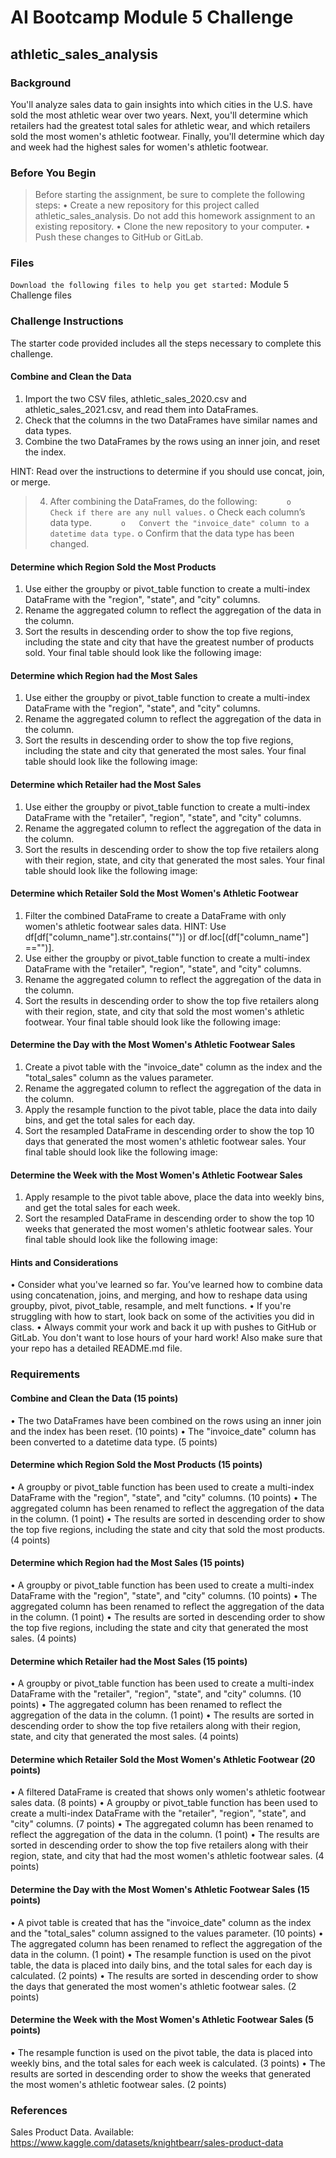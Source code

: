 
# AI Bootcamp Module 5 Challenge
## athletic_sales_analysis

### Background

You'll analyze sales data to gain insights into which cities in the U.S. have sold the most athletic wear over two years. Next, you'll determine which retailers had the greatest total sales for athletic wear, and which retailers sold the most women's athletic footwear. Finally, you'll determine which day and week had the highest sales for women's athletic footwear.


### Before You Begin
> Before starting the assignment, be sure to complete the following steps:
> •	Create a new repository for this project called athletic_sales_analysis. Do not add this homework assignment to an existing repository.
> •	Clone the new repository to your computer.
> •	Push these changes to GitHub or GitLab.

### Files
` Download the following files to help you get started:
` Module 5 Challenge files

### Challenge Instructions
The starter code provided includes all the steps necessary to complete this challenge.

#### Combine and Clean the Data
1.	Import the two CSV files, athletic_sales_2020.csv and athletic_sales_2021.csv, and read them into DataFrames.
2.	Check that the columns in the two DataFrames have similar names and data types.
3.	Combine the two DataFrames by the rows using an inner join, and reset the index.

HINT: Read over the instructions to determine if you should use concat, join, or merge.

> 4.	After combining the DataFrames, do the following:
`       o	Check if there are any null values.
`       o	Check each column’s data type.
`       o	Convert the "invoice_date" column to a datetime data type.
`       o	Confirm that the data type has been changed.
 
#### Determine which Region Sold the Most Products
1.	Use either the groupby or pivot_table function to create a multi-index DataFrame with the "region", "state", and "city" columns.
2.	Rename the aggregated column to reflect the aggregation of the data in the column.
3.	Sort the results in descending order to show the top five regions, including the state and city that have the greatest number of products sold. Your final table should look like the following image:
 
#### Determine which Region had the Most Sales
1.	Use either the groupby or pivot_table function to create a multi-index DataFrame with the "region", "state", and "city" columns.
2.	Rename the aggregated column to reflect the aggregation of the data in the column.
3.	Sort the results in descending order to show the top five regions, including the state and city that generated the most sales. Your final table should look like the following image:
 
#### Determine which Retailer had the Most Sales
1.	Use either the groupby or pivot_table function to create a multi-index DataFrame with the "retailer", "region", "state", and "city" columns.
2.	Rename the aggregated column to reflect the aggregation of the data in the column.
3.	Sort the results in descending order to show the top five retailers along with their region, state, and city that generated the most sales. Your final table should look like the following image:
 
#### Determine which Retailer Sold the Most Women's Athletic Footwear
1.	Filter the combined DataFrame to create a DataFrame with only women's athletic footwear sales data.
HINT: Use df[df["column_name"].str.contains("<value>")] or df.loc[(df["column_name"] =="<value>")].
2.	Use either the groupby or pivot_table function to create a multi-index DataFrame with the "retailer", "region", "state", and "city" columns.
3.	Rename the aggregated column to reflect the aggregation of the data in the column.
4.	Sort the results in descending order to show the top five retailers along with their region, state, and city that sold the most women's athletic footwear. Your final table should look like the following image:
 
#### Determine the Day with the Most Women's Athletic Footwear Sales
1.	Create a pivot table with the "invoice_date" column as the index and the "total_sales" column as the values parameter.
2.	Rename the aggregated column to reflect the aggregation of the data in the column.
3.	Apply the resample function to the pivot table, place the data into daily bins, and get the total sales for each day.
4.	Sort the resampled DataFrame in descending order to show the top 10 days that generated the most women's athletic footwear sales. Your final table should look like the following image:
 
#### Determine the Week with the Most Women's Athletic Footwear Sales
1.	Apply resample to the pivot table above, place the data into weekly bins, and get the total sales for each week.
2.	Sort the resampled DataFrame in descending order to show the top 10 weeks that generated the most women's athletic footwear sales. Your final table should look like the following image:
 
#### Hints and Considerations
•	Consider what you've learned so far. You’ve learned how to combine data using concatenation, joins, and merging, and how to reshape data using groupby, pivot, pivot_table, resample, and melt functions.
•	If you're struggling with how to start, look back on some of the activities you did in class.
•	Always commit your work and back it up with pushes to GitHub or GitLab. You don't want to lose hours of your hard work! Also make sure that your repo has a detailed README.md file.
 
### Requirements
#### Combine and Clean the Data (15 points)
•	The two DataFrames have been combined on the rows using an inner join and the index has been reset. (10 points)
•	The "invoice_date" column has been converted to a datetime data type. (5 points)
#### Determine which Region Sold the Most Products (15 points)
•	A groupby or pivot_table function has been used to create a multi-index DataFrame with the "region", "state", and "city" columns. (10 points)
•	The aggregated column has been renamed to reflect the aggregation of the data in the column. (1 point)
•	The results are sorted in descending order to show the top five regions, including the state and city that sold the most products. (4 points)
#### Determine which Region had the Most Sales (15 points)
•	A groupby or pivot_table function has been used to create a multi-index DataFrame with the "region", "state", and "city" columns. (10 points)
•	The aggregated column has been renamed to reflect the aggregation of the data in the column. (1 point)
•	The results are sorted in descending order to show the top five regions, including the state and city that generated the most sales. (4 points)
#### Determine which Retailer had the Most Sales (15 points)
•	A groupby or pivot_table function has been used to create a multi-index DataFrame with the "retailer", "region", "state", and "city" columns. (10 points)
•	The aggregated column has been renamed to reflect the aggregation of the data in the column. (1 point)
•	The results are sorted in descending order to show the top five retailers along with their region, state, and city that generated the most sales. (4 points)
#### Determine which Retailer Sold the Most Women's Athletic Footwear (20 points)
•	A filtered DataFrame is created that shows only women's athletic footwear sales data. (8 points)
•	A groupby or pivot_table function has been used to create a multi-index DataFrame with the "retailer", "region", "state", and "city" columns. (7 points)
•	The aggregated column has been renamed to reflect the aggregation of the data in the column. (1 point)
•	The results are sorted in descending order to show the top five retailers along with their region, state, and city that had the most women's athletic footwear sales. (4 points)
#### Determine the Day with the Most Women's Athletic Footwear Sales (15 points)
•	A pivot table is created that has the "invoice_date" column as the index and the "total_sales" column assigned to the values parameter. (10 points)
•	The aggregated column has been renamed to reflect the aggregation of the data in the column. (1 point)
•	The resample function is used on the pivot table, the data is placed into daily bins, and the total sales for each day is calculated. (2 points)
•	The results are sorted in descending order to show the days that generated the most women's athletic footwear sales. (2 points)
#### Determine the Week with the Most Women's Athletic Footwear Sales (5 points)
•	The resample function is used on the pivot table, the data is placed into weekly bins, and the total sales for each week is calculated. (3 points)
•	The results are sorted in descending order to show the weeks that generated the most women's athletic footwear sales. (2 points)

### References
Sales Product Data. Available: https://www.kaggle.com/datasets/knightbearr/sales-product-data

